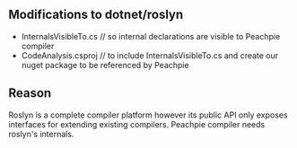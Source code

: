 ## Modifications to dotnet/roslyn

- InternalsVisibleTo.cs // so internal declarations are visible to Peachpie compiler
- CodeAnalysis.csproj // to include InternalsVisibleTo.cs and create our nuget package to be referenced by Peachpie

## Reason

Roslyn is a complete compiler platform however its public API only exposes interfaces for extending existing compilers. Peachpie compiler needs roslyn's internals.
